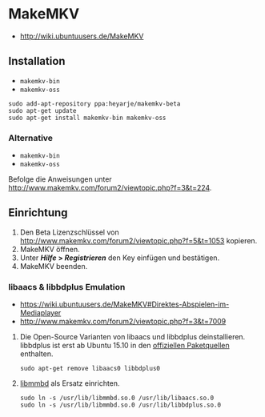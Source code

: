# MakeMKV

+   <http://wiki.ubuntuusers.de/MakeMKV>



## Installation

+   `makemkv-bin`
+   `makemkv-oss`

<!---->

    sudo add-apt-repository ppa:heyarje/makemkv-beta
    sudo apt-get update
    sudo apt-get install makemkv-bin makemkv-oss



### Alternative

+   `makemkv-bin`
+   `makemkv-oss`

Befolge die Anweisungen unter <http://www.makemkv.com/forum2/viewtopic.php?f=3&t=224>.



## Einrichtung

1.  Den Beta Lizenzschlüssel von <http://www.makemkv.com/forum2/viewtopic.php?f=5&t=1053> kopieren.
2.  MakeMKV öffnen.
3.  Unter ***Hilfe* &gt; *Registrieren*** den Key einfügen und bestätigen.
4.  MakeMKV beenden.



### libaacs & libbdplus Emulation

+   <https://wiki.ubuntuusers.de/MakeMKV#Direktes-Abspielen-im-Mediaplayer>
+   <http://www.makemkv.com/forum2/viewtopic.php?f=3&t=7009>

<!---->

1.  Die Open-Source Varianten von libaacs und libbdplus deinstallieren. libbdplus ist erst ab Ubuntu 15.10 in den [offiziellen Paketquellen](<https://launchpad.net/ubuntu/+source/libbdplus>) enthalten.

        sudo apt-get remove libaacs0 libbdplus0
2.  [libmmbd](http://www.makemkv.com/forum2/viewtopic.php?f=10&t=7008) als Ersatz einrichten.

        sudo ln -s /usr/lib/libmmbd.so.0 /usr/lib/libaacs.so.0
        sudo ln -s /usr/lib/libmmbd.so.0 /usr/lib/libbdplus.so.0
